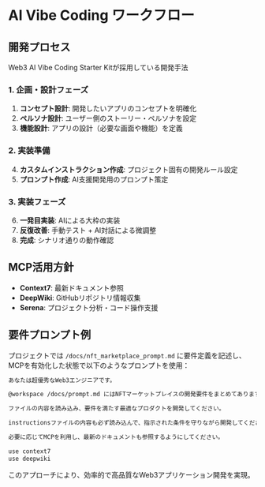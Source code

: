 # AI Vibe Coding ワークフロー

## 開発プロセス
Web3 AI Vibe Coding Starter Kitが採用している開発手法

### 1. 企画・設計フェーズ
1. **コンセプト設計**: 開発したいアプリのコンセプトを明確化
2. **ペルソナ設計**: ユーザー側のストーリー・ペルソナを設定
3. **機能設計**: アプリの設計（必要な画面や機能）を定義

### 2. 実装準備
4. **カスタムインストラクション作成**: プロジェクト固有の開発ルール設定
5. **プロンプト作成**: AI支援開発用のプロンプト策定

### 3. 実装フェーズ
6. **一発目実装**: AIによる大枠の実装
7. **反復改善**: 手動テスト + AI対話による微調整
8. **完成**: シナリオ通りの動作確認

## MCP活用方針
- **Context7**: 最新ドキュメント参照
- **DeepWiki**: GitHubリポジトリ情報収集
- **Serena**: プロジェクト分析・コード操作支援

## 要件プロンプト例
プロジェクトでは `/docs/nft_marketplace_prompt.md` に要件定義を記述し、MCPを有効化した状態で以下のようなプロンプトを使用：

```markdown
あなたは超優秀なWeb3エンジニアです。

@workspace /docs/prompt.md にはNFTマーケットプレイスの開発要件をまとめてあります。

ファイルの内容を読み込み、要件を満たす最適なプロダクトを開発してください。

instructionsファイルの内容も必ず読み込んで、指示された条件を守りながら開発してください。

必要に応じてMCPを利用し、最新のドキュメントも参照するようにしてください。

use context7
use deepwiki
```

このアプローチにより、効率的で高品質なWeb3アプリケーション開発を実現。